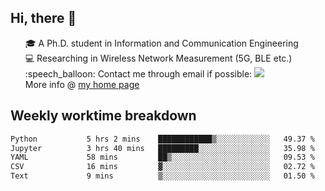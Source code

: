 <h2 > Hi, there 👋 </h3>

<div >
 <ul>
 🎓 A Ph.D. student in Information and Communication Engineering <br>
 💻 Researching in Wireless Network Measurement (5G, BLE etc.)<br>
 :speech_balloon: Contact me through email if possible: <a href="mailto:ethanjia@sjtu.edu.cn"><img src="https://img.shields.io/badge/-ethanjia@sjtu.edu.cn-c14438?style=plastic&logo=Gmail&logoColor=white&link=mailto:mailto:ethanjia@sjtu.edu.cn"></a> <br>
  More info @ <a href="https://haifengjia.github.io">my home page</a>
 </ul>
</div>

<h2 >
Weekly worktime breakdown
</h1>


<!--START_SECTION:waka-->

```txt
Python           5 hrs 2 mins    ████████████▒░░░░░░░░░░░░   49.37 %
Jupyter          3 hrs 40 mins   █████████░░░░░░░░░░░░░░░░   35.98 %
YAML             58 mins         ██▒░░░░░░░░░░░░░░░░░░░░░░   09.53 %
CSV              16 mins         ▓░░░░░░░░░░░░░░░░░░░░░░░░   02.72 %
Text             9 mins          ▒░░░░░░░░░░░░░░░░░░░░░░░░   01.50 %
```

<!--END_SECTION:waka-->


